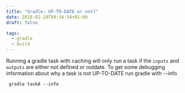 ```yaml
---
title: "Gradle: UP-TO-DATE or not?"
date: 2018-02-19T09:34:54+01:00
draft: false

tags: 
  - gradle
  - build
---
```


Running a gradle task with caching will only run a task if the <code>inputs</code> and <code>outputs</code> are either not defined or outdate. To get some debugging information about why a task is not UP-TO-DATE run gradle with --info
```
 gradle taskA --info
```
